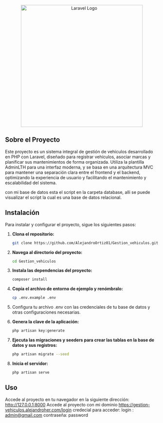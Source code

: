 <p align="center"><a href="https://laravel.com" target="_blank"><img src="https://raw.githubusercontent.com/laravel/art/master/logo-lockup/5%20SVG/2%20CMYK/1%20Full%20Color/laravel-logolockup-cmyk-red.svg" width="400" alt="Laravel Logo"></a></p>

## Sobre el Proyecto
Este proyecto es un sistema integral de gestión de vehículos desarrollado en PHP con Laravel, diseñado para registrar vehículos, asociar marcas y planificar sus mantenimientos de forma organizada. Utiliza la plantilla AdminLTH para una interfaz moderna, y se basa en una arquitectura MVC para mantener una separación clara entre el frontend y el backend, 
optimizando la experiencia de usuario y facilitando el mantenimiento y escalabilidad del sistema.

con mi base de datos esta el script en la carpeta database, alli se puede visualizar el script la cual es una base de datos relacional.


## Instalación

Para instalar y configurar el proyecto, sigue los siguientes pasos:

1. **Clona el repositorio:**
   ```bash
   git clone https://github.com/AlejandroOrtiz01/Gestion_vehiculos.git

2. **Navega al directorio del proyecto:**
   ```bash
   cd Gestion_vehiculos

3. **Instala las dependencias del proyecto:**
   ```bash
   composer install
   
4. **Copia el archivo de entorno de ejemplo y renómbralo:**
   ```bash
   cp .env.example .env

5. Configura tu archivo .env con las credenciales de tu base de datos y otras configuraciones necesarias.

6. **Genera la clave de la aplicación:**
   ```bash
   php artisan key:generate

7. **Ejecuta las migraciones y seeders para crear las tablas en la base de datos y sus registros:**
   ```bash
   php artisan migrate --seed

8. **Inicia el servidor:**
   ```bash
   php artisan serve

## Uso

Accede al proyecto en tu navegador en la siguiente dirección: http://127.0.0.1:8000 
Accede al proyecto con mi dominio  https://gestion-vehiculos.alejandroher.com/login
credecial para acceder:
login : admin@gmail.com
contraseña: password
